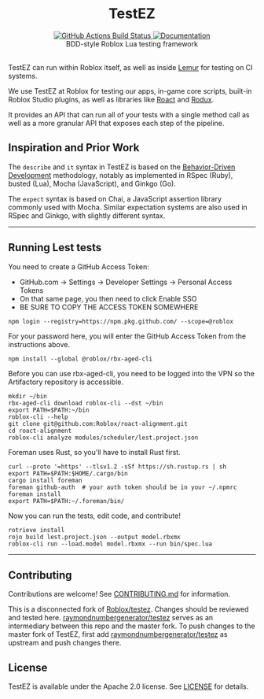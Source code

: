 <h1 align="center">TestEZ</h1>
<div align="center">
	<a href="https://github.com/Roblox/testez/actions?query=workflow%3ACI">
		<img src="https://github.com/Roblox/testez/workflows/CI/badge.svg" alt="GitHub Actions Build Status" />
	</a>
	<a href="https://roblox.github.io/testez">
		<img src="https://img.shields.io/badge/docs-website-green.svg" alt="Documentation" />
	</a>
</div>

<div align="center">
	BDD-style Roblox Lua testing framework
</div>

<div>&nbsp;</div>

TestEZ can run within Roblox itself, as well as inside [Lemur](https://github.com/LPGhatguy/Lemur) for testing on CI systems.

We use TestEZ at Roblox for testing our apps, in-game core scripts, built-in Roblox Studio plugins, as well as libraries like [Roact](https://github.com/Roblox/roact) and [Rodux](https://github.com/Roblox/rodux).

It provides an API that can run all of your tests with a single method call as well as a more granular API that exposes each step of the pipeline.

## Inspiration and Prior Work
The `describe` and `it` syntax in TestEZ is based on the [Behavior-Driven Development](https://en.wikipedia.org/wiki/Behavior-driven_development) methodology, notably as implemented in RSpec (Ruby), busted (Lua), Mocha (JavaScript), and Ginkgo (Go).

The `expect` syntax is based on Chai, a JavaScript assertion library commonly used with Mocha. Similar expectation systems are also used in RSpec and Ginkgo, with slightly different syntax.

---

## Running Lest tests
You need to create a GitHub Access Token:
* GitHub.com -> Settings -> Developer Settings -> Personal Access Tokens
* On that same page, you then need to click Enable SSO
* BE SURE TO COPY THE ACCESS TOKEN SOMEWHERE 

```
npm login --registry=https://npm.pkg.github.com/ --scope=@roblox
```
For your password here, you will enter the GitHub Access Token from the instructions above.

```
npm install --global @roblox/rbx-aged-cli
```

Before you can use rbx-aged-cli, you need to be logged into the VPN so the Artifactory repository is accessible.

```
mkdir ~/bin
rbx-aged-cli download roblox-cli --dst ~/bin
export PATH=$PATH:~/bin
roblox-cli --help
git clone git@github.com:Roblox/roact-alignment.git
cd roact-alignment
roblox-cli analyze modules/scheduler/lest.project.json
```

Foreman uses Rust, so you'll have to install Rust first.

```
curl --proto '=https' --tlsv1.2 -sSf https://sh.rustup.rs | sh
export PATH=$PATH:$HOME/.cargo/bin
cargo install foreman
foreman github-auth  # your auth token should be in your ~/.npmrc
foreman install
export PATH=$PATH:~/.foreman/bin/
```

Now you can run the tests, edit code, and contribute!

```
rotrieve install
rojo build lest.project.json --output model.rbxmx
roblox-cli run --load.model model.rbxmx --run bin/spec.lua
```

---

## Contributing
Contributions are welcome! See [CONTRIBUTING.md](CONTRIBUTING.md) for information.

This is a disconnected fork of [Roblox/testez](https://github.com/Roblox/testez). Changes should be reviewed and tested here. [raymondnumbergenerator/testez](https://github.com/raymondnumbergenerator/testez) serves as an intermediary between this repo and the master fork. To push changes to the master fork of TestEZ, first add [raymondnumbergenerator/testez](https://github.com/raymondnumbergenerator/testez) as upstream and push changes there.

## License
TestEZ is available under the Apache 2.0 license. See [LICENSE](LICENSE) for details.
